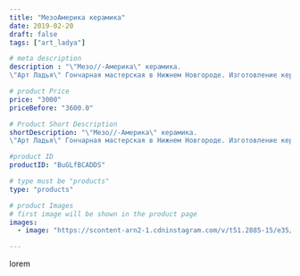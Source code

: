 ```yaml
---
title: "МезоАмерика керамика"
date: 2019-02-20
draft: false
tags: ["art_ladya"]

# meta description
description : "\"Мезо//-Америка\" керамика.
\"Арт Ладья\" Гончарная мастерская в Нижнем Новгороде. Изготовление керамики и мастер//-классы по обучению.  #гончар #исскуство #po"

# product Price
price: "3000"
priceBefore: "3600.0"

# Product Short Description
shortDescription: "\"Мезо//-Америка\" керамика.
\"Арт Ладья\" Гончарная мастерская в Нижнем Новгороде. Изготовление керамики и мастер//-классы по обучению.  #гончар #исскуство #potter #керамикаручнаяработа #керамиканазаказ #handmade #древняякерамика #керамика #гончарнаяпосуда #эксклюзивнаякерамика #painter #decor #ceramicar #claygoods #restaurant #earthenware #ceramic #design #ceramicart #decanter #carafe #clay #сосуд #авторскаякерамика #мезоамерика #инки #наско #моче  #mesoamerica #incanazcamoche"

#product ID
productID: "BuGLfBCADDS"

# type must be "products"
type: "products"

# product Images
# first image will be shown in the product page
images:
  - image: "https://scontent-arn2-1.cdninstagram.com/v/t51.2885-15/e35/51110733_2827073987517195_3744874680434369712_n.jpg?tp=1&_nc_ht=scontent-arn2-1.cdninstagram.com&_nc_cat=103&_nc_ohc=ydbtubhUp3UAX_k30xO&ccb=7-4&oh=afd0f808b7f3153ae08729dda7f7f98f&oe=6085EC1F&_nc_sid=86f79a&ig_cache_key=MTk4MzMyMzE5NTgyNTk5MTg5MA%3D%3D.2-ccb7-4"

---
```

lorem
